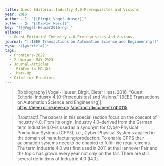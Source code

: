 ```yaml
---
title: Guest Editorial Industry 4.0–Prerequisites and Visions
year: 2016
author - 1: "[[Birgit Vogel-Heuser]]"
author - 2: "[[Dieter Hess]]"
key: "[[@Vogel-Heuser2016-ng]]"
aliases:
  - Guest Editorial Industry 4.0–Prerequisites And Visions
journal: "[[IEEE Transactions on Automation Science and Engineering]]"
type: "[[@article]]"
tags:
  - Frontiers-2022
  - 2_Upgrade-MAY-2023
  - Journal-Articles
  - _BibTex-to-MD-Git
  - _Mark-Up
  - Cited-for-Frontiers
---
```


> [!bibliography]
> Vogel-Heuser, Birgit, Dieter Hess. 2016. “Guest Editorial Industry 4.{0–Prerequisites} and Visions.” [[IEEE Transactions on Automation Science and Engineering]]. https://ieeexplore.ieee.org/abstract/document/7410115

> [!abstract]
> The papers in this special section focus on the concept of Industry 4.0. From its origin, Industry 4.0–derived from the German term Industrie 4.0–is used as a synonym for Cyber-Physical Production Systems (CPPS), i.e., Cyber-Physical Systems applied in the domain of manufacturing/production. To enable CPPS their automation systems need to be enabled to fulfill the requirements. The term Industrie 4.0 was first used in 2011 at the Hannover Fair and the topic has grown every year not only on the fair. There are still several definitions of Industrie 4.0 (I4.0).